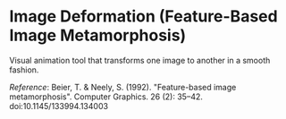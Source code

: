 # Image Deformation (Feature-Based Image Metamorphosis)
Visual animation tool that transforms one image to another in a smooth fashion.

*Reference*: Beier, T. & Neely, S. (1992). "Feature-based image metamorphosis". Computer Graphics. 26 (2): 35–42. doi:10.1145/133994.134003
